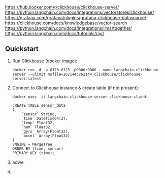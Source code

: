 https://hub.docker.com/r/clickhouse/clickhouse-server/
https://python.langchain.com/docs/integrations/vectorstores/clickhouse/
https://grafana.com/grafana/plugins/grafana-clickhouse-datasource/
https://clickhouse.com/docs/knowledgebase/vector-search
https://python.langchain.com/docs/integrations/llms/together/
https://python.langchain.com/docs/tutorials/rag/

## Quickstart

1. Run Clickhouse (docker image):

    ```
    docker run -d -p 8123:8123 -p9000:9000 --name langchain-clickhouse-server --ulimit nofile=262144:262144 clickhouse/clickhouse-server:latest
    ```

2. Connect to Clickhouse instance & create table (if not present):
   
    ```
    docker exec -it langchain-clickhouse-server clickhouse-client
    ```

    ```
    CREATE TABLE sensor_data
    (
        `sensor` String,
        `time` DateTime64(3),
        `temp` Float32,
        `hum` Float32,
        `gyro` Array(Float32),
        `accel` Array(Float32)
    )
    ENGINE = MergeTree
    ORDER BY (time, sensor)
    PRIMARY KEY (time);
    ```

3. adwe
4. 